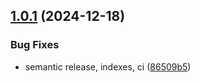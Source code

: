 ## [1.0.1](https://github.com/p2p-org/cosmos-helm-charts/compare/namada-indexer-v1.0.0...namada-indexer-v1.0.1) (2024-12-18)


### Bug Fixes

* semantic release, indexes, ci ([86509b5](https://github.com/p2p-org/cosmos-helm-charts/commit/86509b5e88b7b306faa1b6413511c2b989a64506))
